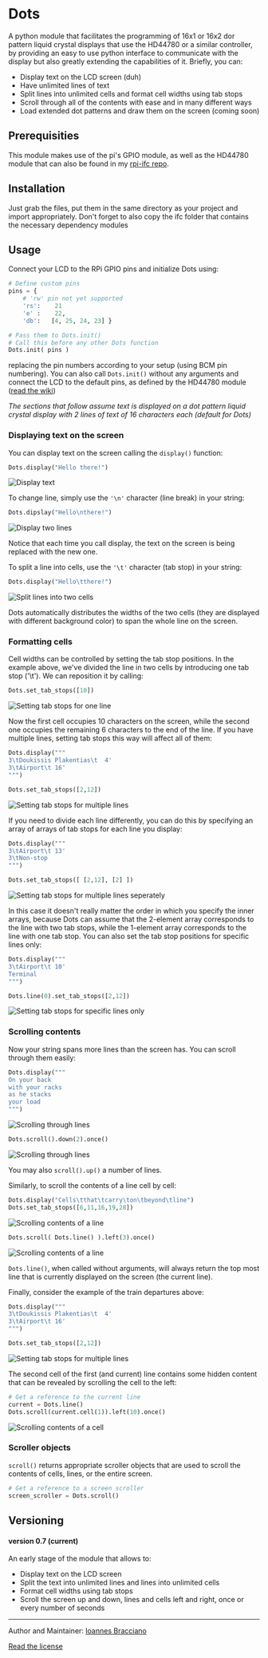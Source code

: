 # Dots
A python module that facilitates the programming of 16x1 or 16x2 dor pattern
liquid crystal displays that use the HD44780 or a similar controller, by
providing an easy to use python interface to communicate with the display but
also greatly extending the capabilities of it. Briefly, you can:
* Display text on the LCD screen (duh)
* Have unlimited lines of text
* Split lines into unlimited cells and format cell widths using tab stops
* Scroll through all of the contents with ease and in many different ways
* Load extended dot patterns and draw them on the screen (coming soon)

## Prerequisities
This module makes use of the pi's GPIO module, as well as the HD44780 module
that can also be found in my [rpi-ifc repo](https://github.com/IoannesBracciano/rpi-ifc).

## Installation
Just grab the files, put them in the same directory as your project and import
appropriately. Don't forget to also copy the ifc folder that contains the
necessary dependency modules

## Usage
Connect your LCD to the RPi GPIO pins and initialize Dots using:
```python
# Define custom pins
pins = {
    # 'rw' pin not yet supported
    'rs':    21
    'e' :    22,
    'db':   [4, 25, 24, 23] }

# Pass them to Dots.init()
# Call this before any other Dots function
Dots.init( pins )
```
replacing the pin numbers according to your setup (using BCM pin numbering).
You can also call `Dots.init()` without any arguments and connect the LCD to the
default pins, as defined by the HD44780  module ([read the wiki]())

*The sections that follow assume text is displayed on a dot pattern liquid
crystal display with 2 lines of text of 16 characters each (default for Dots)*

### Displaying text on the screen
You can display text on the screen calling the `display()` function:

```python
Dots.display("Hello there!")
```
![Display text](img/lcd_1.jpg)

To change line, simply use the `'\n'` character (line break) in your string:

```python
Dots.dipslay("Hello\nthere!")
```
![Display two lines](img/lcd_2.jpg)

Notice that each time you call display, the text on the screen is being
replaced with the new one.

To split a line into cells, use the `'\t'` character (tab stop) in your string:

```python
Dots.display("Hello\tthere!")
```
![Split lines into two cells](img/lcd_3.jpg)

Dots automatically distributes the widths of the two cells (they are displayed
with different background color) to span the whole line on the screen.

### Formatting cells
Cell widths can be controlled by setting the tab stop positions. In the example
above, we've divided the line in two cells by introducing one tab stop ('\t').
We can reposition it by calling:

```python
Dots.set_tab_stops([10])
```
![Setting tab stops for one line](img/lcd_4.jpg)

Now the first cell occupies 10 characters on the screen, while the second one
occupies the remaining 6 characters to the end of the line. If you have multiple
lines, setting tab stops this way will affect all of them:

```python
Dots.display("""
3\tDoukissis Plakentias\t  4'
3\tAirport\t 16'
""")

Dots.set_tab_stops([2,12])
```
![Setting tab stops for multiple lines](img/lcd_5.jpg)

If you need to divide each line differently, you can do this by specifying an
array of arrays of tab stops for each line you display:

```python
Dots.display("""
3\tAirport\t 13'
3\tNon-stop
""")

Dots.set_tab_stops([ [2,12], [2] ])
```
![Setting tab stops for multiple  lines seperately](img/lcd_6.jpg)

In this case it doesn't really matter the order in which you specify the inner
arrays, because Dots can assume that the 2-element array corresponds to the
line with two tab stops, while the 1-element array corresponds to the line with
one tab stop. You can also set the tab stop positions for specific lines only:

```python
Dots.display("""
3\tAirport\t 10'
Terminal
""")

Dots.line(0).set_tab_stops([2,12])
```
![Setting tab stops for specific lines only](img/lcd_7.jpg)

### Scrolling contents
Now your string spans more lines than the screen has. You can scroll through
them easily:

```python
Dots.display("""
On your back
with your racks
as he stacks
your load
""")
```
![Scrolling through lines](img/lcd_8.jpg)
```python
Dots.scroll().down(2).once()
```
![Scrolling through lines](img/lcd_9.jpg)

You may also `scroll().up()` a number of lines.

Similarly, to scroll the contents of a line cell by cell:

```python
Dots.display("Cells\tthat\tcarry\ton\tbeyond\tline")
Dots.set_tab_stops([6,11,16,19,28])
```
![Scrolling contents of a line](img/lcd_10.jpg)

```python
Dots.scroll( Dots.line() ).left(3).once()
```
![Scrolling contents of a line](img/lcd_11.jpg)

`Dots.line()`, when called without arguments, will always return the top most
line that is currently displayed on the screen (the current line).

Finally, consider the example of the train departures above:

```python
Dots.display("""
3\tDoukissis Plakentias\t  4'
3\tAirport\t 16'
""")

Dots.set_tab_stops([2,12])
```
![Setting tab stops for multiple lines](img/lcd_5.jpg)

The second cell of the first (and current) line contains some hidden content
that can be revealed by scrolling the cell to the left:

```python
# Get a reference to the current line
current = Dots.line()
Dots.scroll(current.cell(1)).left(10).once()
```
![Scrolling contents of a cell](lcd_12.jpg)

### Scroller objects
`scroll()` returns appropriate scroller objects that are used to scroll the
contents of cells, lines, or the entire screen.

```python
# Get a reference to a screen scroller
screen_scroller = Dots.scroll()
```

## Versioning
#### version 0.7 (**current**)
An early stage of the module that allows to:
* Display text on the LCD screen
* Split the text into unlimited lines and lines into unlimited cells
* Format cell widths using tab stops
* Scroll the screen up and down, lines and cells left and right, once or
  every number of seconds

---

Author and Maintainer: [Ioannes Bracciano](mailto:john.bracciano@hotmail.gr)

[Read the license](LICENSE)


